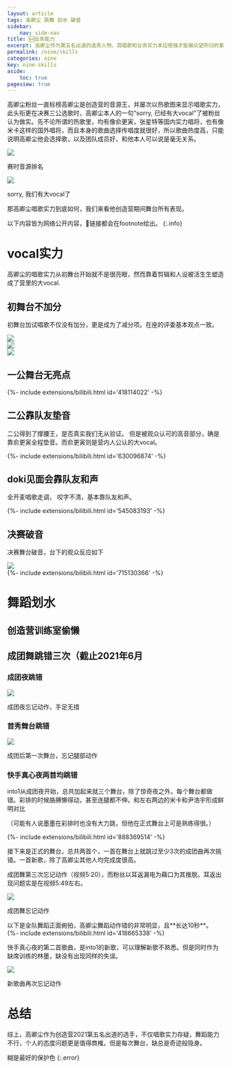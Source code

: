 ```yaml
---
layout: article
tags: 高卿尘 跳舞 划水 破音
sidebar: 
    nav: side-nav
title: 🆘业务能力
excerpt: 高卿尘作为第五名出道的选秀人物，其唱歌和业务实力本应很强才能被众望所归的拿到第五名。网友总结从创造营开始到成团后所有的舞台中，发现营销的"vocal"人设站不住脚，舞蹈能力更是不足，成团后绝大部分舞台全部挑错，其本人在训练和彩排中的态度更是懒散。相比于其他靠努力出道的成员来说，为何高卿尘有如此底气？
permalink: /nine/skills
categories: nine
key: nine-skills
aside:
    toc: true
pageview: true
---
```


高卿尘粉丝一直标榜高卿尘是创造营的音源王，并屡次以热歌图来显示唱歌实力，此头衔更在决赛三公选歌时，高卿尘本人的一句“sorry, 已经有大vocal“了被粉丝认为做实。先不论所谓的热歌里，均有像俞更寅，张星特等国内实力唱将，也有像米卡这样的国外唱将，而且本身的歌曲选择传唱度就很好，所以歌曲热度高，只能说明高卿尘他会选择歌，以及团队成员好，和他本人可以说是毫无关系。

<div class="card">
  <div class="card__image">
    <img class="image" src="../assets/images/nine/skills/songs-rank.png"/>
    <div class="overlay overlay--bottom">
      <p>赛时音源排名</p>
    </div>
  </div>
</div>
<div class="card">
  <div class="card__image">
    <img class="image" src="../assets/images/nine/skills/self-brag-vocal.png"/>
    <div class="overlay overlay--bottom">
      <p>sorry, 我们有大vocal了</p>
    </div>
  </div>
</div>

那高卿尘唱歌实力到底如何，我们来看他创造营期间舞台所有表现。

以下内容皆为网络公开内容，🔗链接都会在footnote给出。
{:.info}

# vocal实力
高卿尘的唱歌实力从初舞台开始就不是很亮眼，然而靠着剪辑和人设被活生生塑造成了营里的大vocal.
## 初舞台不加分
初舞台加试唱歌不仅没有加分，更是成为了减分项。在座的评委基本观点一致。
<div class="card">
  <div class="card__image">
    <img class="image" src="../assets/images/nine/skills/first-interview01.png"/>
  </div>
</div>
<div class="card">
  <div class="card__image">
    <img class="image" src="../assets/images/nine/skills/first-interview02.png"/>
  </div>
</div>
<div class="card">
  <div class="card__image">
    <img class="image" src="../assets/images/nine/skills/first-interview03.png"/>
  </div>
</div>

## 一公舞台无亮点

<div>{%- include extensions/bilibili.html id='418114022' -%}</div>

## 二公靠队友垫音

二公得到了撑腰王，是否真实我们无从验证。
但是被观众认可的高音部分，确是靠俞更寅全程垫音。而俞更寅则是营内人公认的大vocal。


<div>{%- include extensions/bilibili.html id='630096874' -%}</div>


## doki见面会靠队友和声

全开麦唱歌走调， 咬字不清，基本靠队友和声。

<div>{%- include extensions/bilibili.html id='545083193' -%}</div>


## 决赛破音

决赛舞台破音，台下的观众反应如下
<div class="card">
  <div class="card__image">
    <img class="image" src="../assets/images/nine/skills/audience-reaction.gif"/>
  </div>
</div>

<div>{%- include extensions/bilibili.html id='715130366' -%}</div>

# 舞蹈划水

## 创造营训练室偷懒

## 成团舞跳错三次（截止2021年6月

### 成团夜跳错

<div class="card">
  <div class="card__image">
    <img class="image" src="../assets/images/nine/skills/成团夜.gif"/>
    <div class="overlay overlay--bottom">
      <p>成团夜忘记动作，手足无措</p>
    </div>
  </div>
</div>

### 首秀舞台跳错

<div class="card">
  <div class="card__image">
    <img class="image" src="../assets/images/nine/skills/薇雅舞台.gif"/>
    <div class="overlay overlay--bottom">
      <p>成团后第一次舞台，忘记腿部动作</p>
    </div>
  </div>
</div>

### 快手真心夜两首均跳错


into1从成团夜开始，总共加起来就三个舞台，除了惊奇夜之外，每个舞台都做错。彩排的时候胳膊懒得动，甚至连腿都不伸。和左右两边的米卡和尹浩宇形成鲜明对比

（可能有人说墨墨在彩排时也没有大力跳，但他在正式舞台上可是熟练得很。）

<div>{%- include extensions/bilibili.html id='888369514' -%}</div>

接下来是正式的舞台，总共两首个，一首在舞台上就跳过至少3次的成团曲再次挑错。一首新歌，除了高卿尘其他人均完成度很高。

成团舞第三次忘记动作（视频5:20），而粉丝以耳返漏电为藉口为其推脱。耳返出现问题实是在视频5:49左右。
<div class="card">
  <div class="card__image">
    <img class="image" src="../assets/images/nine/skills/快手真心夜.gif"/>
    <div class="overlay overlay--bottom">
      <p>成团舞忘记动作</p>
    </div>
  </div>

</div>
以下是全队舞蹈正面俯拍，高卿尘舞蹈动作错的非常明显，且**长达10秒**。

<div>{%- include extensions/bilibili.html id='418665338' -%}</div>

快手真心夜的第二首歌曲，是into1的新歌，可以理解新歌不熟悉。但是同时作为缺席训练的林墨，缺没有出现同样的失误。

<div class="card">
  <div class="card__image">
    <img class="image" src="../assets/images/nine/skills/山河令忘记动作.gif"/>
    <div class="overlay overlay--bottom">
      <p>新歌曲再次忘记动作</p>
    </div>
  </div>
</div>


# 总结

综上，高卿尘作为创造营2021第五名出道的选手，不仅唱歌实力存疑，舞蹈能力不行，个人的态度问题更是值得商榷。但是每次舞台，缺总是奇迹般隐身。

糊是最好的保护色
{:.error}
